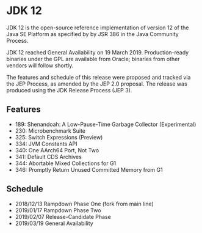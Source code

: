 # JDK 12
JDK 12 is the open-source reference implementation of version 12 of the Java SE Platform as specified by by JSR 386 in the Java Community Process.

JDK 12 reached General Availability on 19 March 2019. Production-ready binaries under the GPL are available from Oracle; binaries from other vendors will follow shortly.

The features and schedule of this release were proposed and tracked via the JEP Process, as amended by the JEP 2.0 proposal. The release was produced using the JDK Release Process (JEP 3).

## Features
+ 189:	Shenandoah: A Low-Pause-Time Garbage Collector (Experimental)
+ 230:	Microbenchmark Suite
+ 325:	Switch Expressions (Preview)
+ 334:	JVM Constants API
+ 340:	One AArch64 Port, Not Two
+ 341:	Default CDS Archives
+ 344:	Abortable Mixed Collections for G1
+ 346:	Promptly Return Unused Committed Memory from G1

## Schedule
+ 2018/12/13		Rampdown Phase One (fork from main line)
+ 2019/01/17		Rampdown Phase Two
+ 2019/02/07		Release-Candidate Phase
+ 2019/03/19		General Availability
